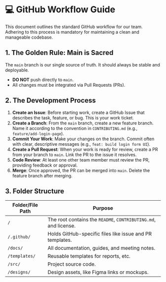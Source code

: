 # 💻 GitHub Workflow Guide

This document outlines the standard GitHub workflow for our team. Adhering to this process is mandatory for maintaining a clean and manageable codebase.

## 1. The Golden Rule: Main is Sacred

The `main` branch is our single source of truth. It should always be stable and deployable.
-   **DO NOT** push directly to `main`.
-   All changes must be integrated via Pull Requests (PRs).

## 2. The Development Process

1.  **Create an Issue**: Before starting work, create a GitHub Issue that describes the task, feature, or bug. This is your work ticket.
2.  **Create a Branch**: From the `main` branch, create a new feature branch. Name it according to the convention in `CONTRIBUTING.md` (e.g., `feature/add-login-page`).
3.  **Commit Your Work**: Make your changes on the branch. Commit often with clear, descriptive messages (e.g., `feat: build login form UI`).
4.  **Create a Pull Request**: When your work is ready for review, create a PR from your branch to `main`. Link the PR to the issue it resolves.
5.  **Code Review**: At least one other team member must review the PR, providing feedback or approval.
6.  **Merge**: Once approved, the PR can be merged into `main`. Delete the feature branch after merging.

## 3. Folder Structure

| Folder/File Path | Purpose |
|---|---|
| `/` | The root contains the `README`, `CONTRIBUTING.md`, and license. |
| `/.github/` | Holds GitHub-specific files like issue and PR templates. |
| `/docs/` | All documentation, guides, and meeting notes. |
| `/templates/` | Reusable templates for reports, etc. |
| `/src/` | Project source code. |
| `/designs/` | Design assets, like Figma links or mockups. |